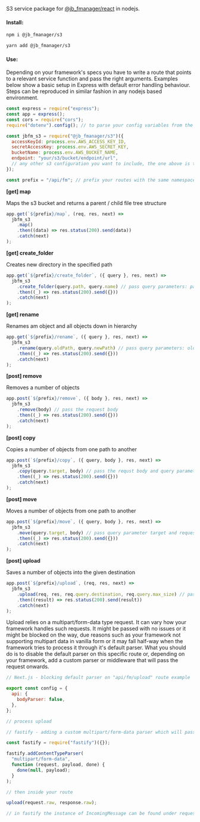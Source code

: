 <p>S3 service package for <a href="https://github.com/jbystronski/jb-fmanager-react">@jb_fmanager/react</a> in nodejs.</p>

<h4>Install:</h4>

```bash
npm i @jb_fmanager/s3

yarn add @jb_fmanager/s3
```

<h4>Use:</h4>

<p>Depending on your framework's specs you have to write a route that points to a relevant service function and pass the right arguments. Examples below show a basic setup in Express with default error handling behaviour. Steps can be reproduced in similar fashion in any nodejs based environment.</p>

```js
const express = require("express");
const app = express();
const cors = require("cors");
require("dotenv").config(); // to parse your config variables from the .env file as shown below (optional, yet recommended)

const jbfm_s3 = require("@jb_fmanager/s3")({
  accessKeyId: process.env.AWS_ACCESS_KEY_ID,
  secretAccessKey: process.env.AWS_SECRET_KEY,
  bucketName: process.env.AWS_BUCKET_NAME,
  endpoint: "your/s3/bucket/endpoint/url",
  // any other s3 configuration you want to include, the one above is the required minimum
});

const prefix = "/api/fm"; // prefix your routes with the same namespace used in the frontend component
```

<strong>[get] map</strong>

<span>Maps the s3 bucket and returns a parent / child file tree structure</span>

```js
app.get(`${prefix}/map`, (req, res, next) =>
  jbfm_s3
    .map()
    .then((data) => res.status(200).send(data))
    .catch(next)
);
```

<strong>[get] create_folder</strong>

<span>Creates new directory in the specified path</span>

```js
app.get(`${prefix}/create_folder`, ({ query }, res, next) =>
  jbfm_s3
    .create_folder(query.path, query.name) // pass query parameters: path, name
    .then((_) => res.status(200).send({}))
    .catch(next)
);
```

<strong>[get] rename</strong>

<span>Renames am object and all objects down in hierarchy</span>

```js
app.get(`${prefix}/rename`, ({ query }, res, next) =>
  jbfm_s3
    .rename(query.oldPath, query.newPath) // pass query parameters: oldPath, newPath
    .then((_) => res.status(200).send({}))
    .catch(next)
);
```

<strong>[post] remove</strong>

<span>Removes a number of objects</span>

```js
app.post(`${prefix}/remove`, ({ body }, res, next) =>
  jbfm_s3
    .remove(body) // pass the request body
    .then((_) => res.status(200).send({}))
    .catch(next)
);
```

<strong>[post] copy</strong>

<span>Copies a number of objects from one path to another</span>

```js
app.post(`${prefix}/copy`, ({ query, body }, res, next) =>
  jbfm_s3
    .copy(query.target, body) // pass the requst body and query parameter: target
    .then((_) => res.status(200).send({}))
    .catch(next)
);
```

<strong>[post] move</strong>

<span>Moves a number of objects from one path to another</span>

```js
app.post(`${prefix}/move`, ({ query, body }, res, next) =>
  jbfm_s3
    .move(query.target, body) // pass query parameter target and request body
    .then((_) => res.status(200).send({}))
    .catch(next)
);
```

<strong>[post] upload</strong>

<span>Saves a number of objects into the given destination</span>

```js
app.post(`${prefix}/upload`, (req, res, next) =>
  jbfm_s3
    .upload(req, res, req.query.destination, req.query.max_size) // pass http request and response
    .then((result) => res.status(200).send(result))
    .catch(next)
);
```

<p>Upload relies on a multipart/form-data type request. It can vary how your framework handles such requests. It might be passed with no issues or it might be blocked on the way, due reasons such as your framework not supporting multipart data in vanilla form or it may fall half-way when the framework tries to process it through it's default parser. What you should do is to disable the default parser on this specific route or, depending on your framework, add a custom parser or middleware that will pass the request onwards.</p>

```js
// Next.js - blocking default parser on "api/fm/upload" route example

export const config = {
  api: {
    bodyParser: false,
  },
};

// process upload
```

```js
// fastify - adding a custom multipart/form-data parser which will pass the request onwards

const fastify = require("fastify")({});

fastify.addContentTypeParser(
  "multipart/form-data",
  function (request, payload, done) {
    done(null, payload);
  }
);

// then inside your route

upload(request.raw, response.raw);

// in fastify the instance of IncomingMessage can be found under request.raw,
```
